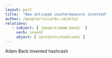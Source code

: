 ```yaml
---
layout: post
title:  "New antispam countermeasure invented"
author: /people/riccardo.casatta/
relations:
   - subject: [ /people/adam.back/  ]
     verb: invent
     object: [ /projects/hashcash/ ]
---
```


Adam Back invented hashcash
